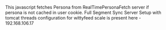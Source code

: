 This javascript fetches Persona from RealTimePersonaFetch server if persona is not cached in user cookie.
Full Segment Sync Server Setup with tomcat threads configuration for wittyfeed scale is present here - 192.168.106.17 